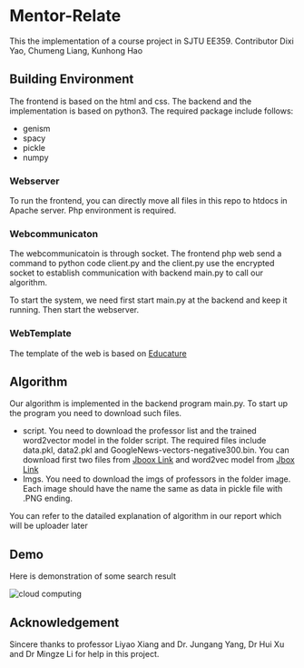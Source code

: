 # Mentor-Relate
This the implementation of a course project in SJTU EE359. Contributor Dixi Yao, Chumeng Liang, Kunhong Hao
## Building Environment
The frontend is based on the html and css. The backend and the implementation is based on python3. The required package include follows:
* genism
* spacy
* pickle
* numpy
### Webserver
To run the frontend, you can directly move all files in this repo to htdocs in Apache server. Php environment is required.
### Webcommunicaton
The webcommunicatoin is through socket. The frontend php web send a command to python code client.py and the client.py use the encrypted socket to establish communication with backend main.py to call our algorithm.

To start the system, we need first start main.py at the backend and keep it running. Then start the webserver.
### WebTemplate
The template of the web is based on [Educature](https://colorlib.com/wp/template/educature/)
## Algorithm
Our algorithm is implemented in the backend program main.py. To start up the program you need to download such files.
* script. You need to download the professor list and the trained word2vector model in the folder script. The required files include data.pkl, data2.pkl and GoogleNews-vectors-negative300.bin. You can download first two files from [Jboox Link](https://jbox.sjtu.edu.cn/l/01Hw4D) and word2vec model from  [Jbox Link](https://jbox.sjtu.edu.cn/l/YFgdLD)
* Imgs. You need to download the imgs of professors in the folder image. Each image should have the name the same as data in pickle file with .PNG ending.

You can refer to the datailed explanation of algorithm in our report which will be uploader later
## Demo
Here is demonstration of some search result

![cloud computing](https://github.com/daxixi/Mentor-Relate/result/cloud%20computing.PNG)
## Acknowledgement
Sincere thanks to professor Liyao Xiang and Dr. Jungang Yang, Dr Hui Xu and Dr Mingze Li for help in this project.